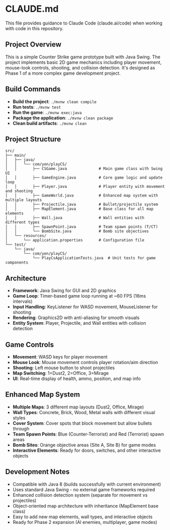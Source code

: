 # CLAUDE.md

This file provides guidance to Claude Code (claude.ai/code) when working with code in this repository.

## Project Overview

This is a simple Counter Strike game prototype built with Java Swing. The project implements basic 2D game mechanics including player movement, mouse-look controls, shooting, and collision detection. It's designed as Phase 1 of a more complex game development project.

## Build Commands

- **Build the project**: `./mvnw clean compile`
- **Run tests**: `./mvnw test`
- **Run the game**: `./mvnw exec:java`
- **Package the application**: `./mvnw clean package`
- **Clean build artifacts**: `./mvnw clean`

## Project Structure

```
src/
├── main/
│   ├── java/
│   │   └── com/yen/playCS/
│   │       ├── CSGame.java              # Main game class with Swing UI
│   │       ├── GameEngine.java          # Core game logic and update loop
│   │       ├── Player.java              # Player entity with movement and shooting
│   │       ├── GameWorld.java           # Enhanced map system with multiple layouts
│   │       ├── Projectile.java          # Bullet/projectile system
│   │       ├── MapElement.java          # Base class for all map elements
│   │       ├── Wall.java                # Wall entities with different types
│   │       ├── SpawnPoint.java          # Team spawn points (T/CT)
│   │       └── BombSite.java            # Bomb site objectives
│   └── resources/
│       └── application.properties       # Configuration file
└── test/
    └── java/
        └── com/yen/playCS/
            └── PlayCsApplicationTests.java  # Unit tests for game components
```

## Architecture

- **Framework**: Java Swing for GUI and 2D graphics
- **Game Loop**: Timer-based game loop running at ~60 FPS (16ms intervals)
- **Input Handling**: KeyListener for WASD movement, MouseListener for shooting
- **Rendering**: Graphics2D with anti-aliasing for smooth visuals
- **Entity System**: Player, Projectile, and Wall entities with collision detection

## Game Controls

- **Movement**: WASD keys for player movement
- **Mouse Look**: Mouse movement controls player rotation/aim direction
- **Shooting**: Left mouse button to shoot projectiles
- **Map Switching**: 1=Dust2, 2=Office, 3=Mirage
- **UI**: Real-time display of health, ammo, position, and map info

## Enhanced Map System

- **Multiple Maps**: 3 different map layouts (Dust2, Office, Mirage)
- **Wall Types**: Concrete, Brick, Wood, Metal walls with different visual styles
- **Cover System**: Cover spots that block movement but allow bullets through
- **Team Spawn Points**: Blue (Counter-Terrorist) and Red (Terrorist) spawn areas
- **Bomb Sites**: Orange objective areas (Site A, Site B) for game modes
- **Interactive Elements**: Ready for doors, switches, and other interactive objects

## Development Notes

- Compatible with Java 8 (builds successfully with current environment)  
- Uses standard Java Swing - no external game frameworks required
- Enhanced collision detection system (separate for movement vs projectiles)
- Object-oriented map architecture with inheritance (MapElement base class)
- Easy to add new map elements, wall types, and interactive objects
- Ready for Phase 2 expansion (AI enemies, multiplayer, game modes)